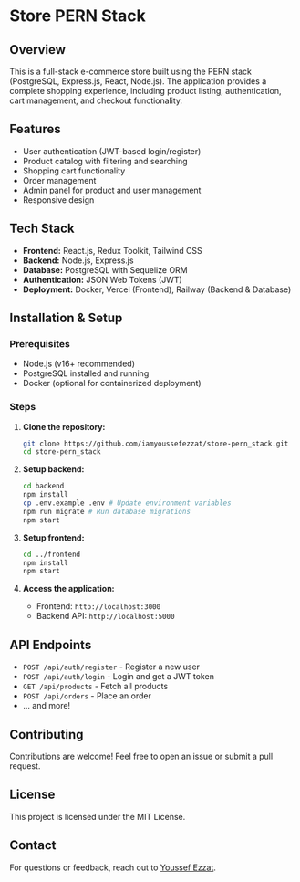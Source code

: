 # Store PERN Stack

## Overview
This is a full-stack e-commerce store built using the PERN stack (PostgreSQL, Express.js, React, Node.js). The application provides a complete shopping experience, including product listing, authentication, cart management, and checkout functionality.

## Features
- User authentication (JWT-based login/register)
- Product catalog with filtering and searching
- Shopping cart functionality
- Order management
- Admin panel for product and user management
- Responsive design

## Tech Stack
- **Frontend:** React.js, Redux Toolkit, Tailwind CSS
- **Backend:** Node.js, Express.js
- **Database:** PostgreSQL with Sequelize ORM
- **Authentication:** JSON Web Tokens (JWT)
- **Deployment:** Docker, Vercel (Frontend), Railway (Backend & Database)

## Installation & Setup
### Prerequisites
- Node.js (v16+ recommended)
- PostgreSQL installed and running
- Docker (optional for containerized deployment)

### Steps
1. **Clone the repository:**
   ```bash
   git clone https://github.com/iamyoussefezzat/store-pern_stack.git
   cd store-pern_stack
   ```

2. **Setup backend:**
   ```bash
   cd backend
   npm install
   cp .env.example .env # Update environment variables
   npm run migrate # Run database migrations
   npm start
   ```

3. **Setup frontend:**
   ```bash
   cd ../frontend
   npm install
   npm start
   ```

4. **Access the application:**
   - Frontend: `http://localhost:3000`
   - Backend API: `http://localhost:5000`

## API Endpoints
- `POST /api/auth/register` - Register a new user
- `POST /api/auth/login` - Login and get a JWT token
- `GET /api/products` - Fetch all products
- `POST /api/orders` - Place an order
- ... and more!

## Contributing
Contributions are welcome! Feel free to open an issue or submit a pull request.

## License
This project is licensed under the MIT License.

## Contact
For questions or feedback, reach out to [Youssef Ezzat](https://github.com/iamyoussefezzat).
